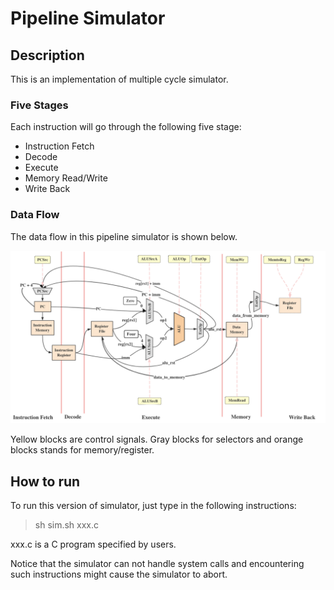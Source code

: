 # Pipeline Simulator

## Description
This is an implementation of multiple cycle simulator.

### Five Stages
Each instruction will go through the following five stage:
- Instruction Fetch
- Decode
- Execute
- Memory Read/Write
- Write Back


### Data Flow
The data flow in this pipeline simulator is shown below.

![](https://github.com/VegB/RISCV-Simulator/blob/master/img/pipeline.png)


Yellow blocks are control signals.
Gray blocks for selectors and orange blocks stands for memory/register.


## How to run
To run this version of simulator, just type in the following instructions:
> sh sim.sh xxx.c

xxx.c is a C program specified by users.

Notice that the simulator can not handle system calls and encountering such instructions might cause the simulator to abort.

